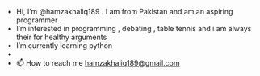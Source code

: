 -  Hi, I’m @hamzakhaliq189 . I am from Pakistan and am an aspiring programmer . 
-  I’m interested in programming , debating , table tennis and i am always their for healthy arguments
-  I’m currently learning python
- 
- 📫 How to reach me  hamzakhaliq189@gmail.com

<!---
hamzakhaliq189/hamzakhaliq189 is a ✨ special ✨ repository because its `README.md` (this file) appears on your GitHub profile.
You can click the Preview link to take a look at your changes.
--->
